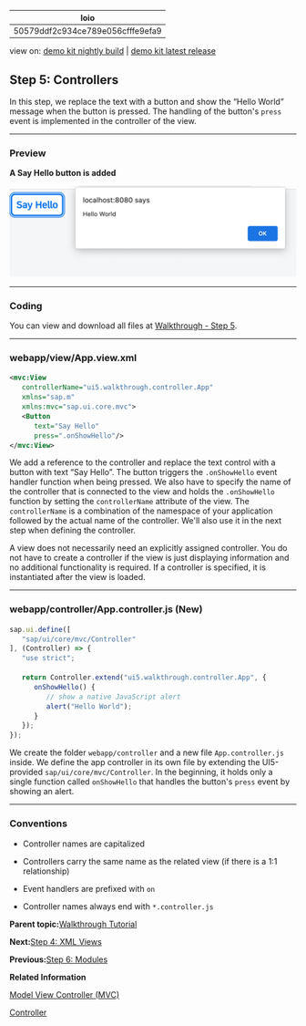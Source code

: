 <!-- loio50579ddf2c934ce789e056cfffe9efa9 -->

| loio |
| -----|
| 50579ddf2c934ce789e056cfffe9efa9 |

<div id="loio">

view on: [demo kit nightly build](https://sdk.openui5.org/nightly/#/topic/50579ddf2c934ce789e056cfffe9efa9) | [demo kit latest release](https://sdk.openui5.org/topic/50579ddf2c934ce789e056cfffe9efa9)</div>

## Step 5: Controllers

In this step, we replace the text with a button and show the “Hello World” message when the button is pressed. The handling of the button's `press` event is implemented in the controller of the view.

***

### Preview

  
  
**A Say Hello button is added**

![](images/loiocedfdf89b30643ddbfcab1fe50bfa892_LowRes.png "A Say Hello button is added")

***

<a name="loio50579ddf2c934ce789e056cfffe9efa9__section_yqd_crc_syb"/>

### Coding

You can view and download all files at [Walkthrough - Step 5](https://sdk.openui5.org/entity/sap.m.tutorial.walkthrough/sample/sap.m.tutorial.walkthrough.05).

***

<a name="loio50579ddf2c934ce789e056cfffe9efa9__section_zqd_crc_syb"/>

### webapp/view/App.view.xml

```xml
<mvc:View
   controllerName="ui5.walkthrough.controller.App"
   xmlns="sap.m"
   xmlns:mvc="sap.ui.core.mvc">
   <Button
      text="Say Hello"
      press=".onShowHello"/>
</mvc:View>
```

We add a reference to the controller and replace the text control with a button with text “Say Hello”. The button triggers the `.onShowHello` event handler function when being pressed. We also have to specify the name of the controller that is connected to the view and holds the `.onShowHello` function by setting the `controllerName` attribute of the view. The `controllerName` is a combination of the namespace of your application followed by the actual name of the controller. We'll also use it in the next step when defining the controller.

A view does not necessarily need an explicitly assigned controller. You do not have to create a controller if the view is just displaying information and no additional functionality is required. If a controller is specified, it is instantiated after the view is loaded.

***

### webapp/controller/App.controller.js \(New\)

```js
sap.ui.define([
   "sap/ui/core/mvc/Controller"
], (Controller) => {
   "use strict";

   return Controller.extend("ui5.walkthrough.controller.App", {
      onShowHello() {
         // show a native JavaScript alert
         alert("Hello World");
      }
   });
});
```

We create the folder `webapp/controller` and a new file `App.controller.js` inside. We define the app controller in its own file by extending the UI5-provided `sap/ui/core/mvc/Controller`. In the beginning, it holds only a single function called `onShowHello` that handles the button's `press` event by showing an alert.

***

### Conventions

-   Controller names are capitalized

-   Controllers carry the same name as the related view \(if there is a 1:1 relationship\)

-   Event handlers are prefixed with `on`

-   Controller names always end with `*.controller.js`


**Parent topic:**[Walkthrough Tutorial](Walkthrough_Tutorial_3da5f4b.md "In this tutorial we will introduce you to all major development paradigms of OpenUI5.")

**Next:**[Step 4: XML Views](Step_4_XML_Views_1409791.md "Putting all our UI into the index.js file will very soon result in a messy setup, and there is quite a bit of work ahead of us. So let’s do a first modularization by putting the sap/m/Text control into a dedicated view.")

**Previous:**[Step 6: Modules](Step_6_Modules_f665d0d.md "In OpenUI5, resources are often referred to as modules. In this step, we replace the alert from the last exercise with a proper Message Toast from the sap.m library.")

**Related Information**  


[Model View Controller \(MVC\)](Model_View_Controller_MVC_91f2334.md "The Model View Controller (MVC) concept is used in OpenUI5 to separate the representation of information from the user interaction. This separation facilitates development and the changing of parts independently.")

[Controller](Controller_121b8e6.md "A controller contains methods that define how models and views interact.")

